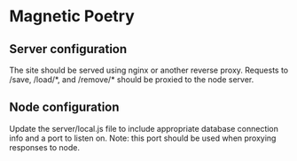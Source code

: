 Magnetic Poetry
===============

Server configuration
--------------------

The site should be served using nginx or another reverse proxy. Requests to /save, /load/\*, and /remove/\* should be proxied to the node server.

Node configuration
------------------

Update the server/local.js file to include appropriate database connection info and a port to listen on. Note: this port should be used when proxying responses to node.

